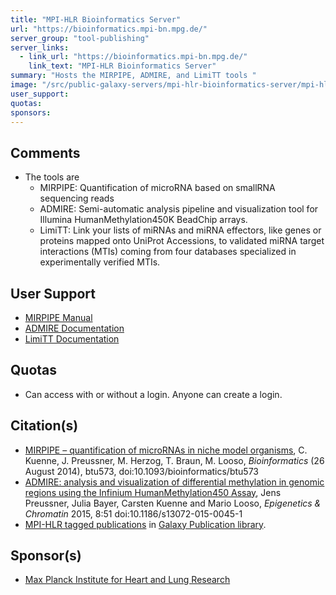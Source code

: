 ```yaml
---
title: "MPI-HLR Bioinformatics Server"
url: "https://bioinformatics.mpi-bn.mpg.de/"
server_group: "tool-publishing"
server_links: 
  - link_url: "https://bioinformatics.mpi-bn.mpg.de/"
    link_text: "MPI-HLR Bioinformatics Server"
summary: "Hosts the MIRPIPE, ADMIRE, and LimiTT tools "
image: "/src/public-galaxy-servers/mpi-hlr-bioinformatics-server/mpi-hlr-home-page.png"
user_support: 
quotas: 
sponsors: 
---
```


## Comments

* The tools are
  * MIRPIPE: Quantification of microRNA based on smallRNA sequencing reads
  * ADMIRE: Semi-automatic analysis pipeline and visualization tool for Illumina HumanMethylation450K BeadChip arrays.
  * LimiTT: Link your lists of miRNAs and miRNA effectors, like genes or proteins mapped onto UniProt Accessions, to validated miRNA target interactions (MTIs) coming from four databases specialized in experimentally verified MTIs.

## User Support

* [MIRPIPE Manual](https://bioinformatics.mpi-bn.mpg.de/static/mirpipe_manual.pdf)
* [ADMIRE Documentation](http://admire.readthedocs.org/en/latest/)
* [LimiTT Documentation](https://github.molgen.mpg.de/loosolab/limitt/blob/master/HELP.md)

## Quotas

* Can access with or without a login.  Anyone can create a login.

## Citation(s)

* [MIRPIPE – quantification of microRNAs in niche model organisms](http://bit.ly/1t4oQvo), C. Kuenne, J. Preussner, M. Herzog, T. Braun, M. Looso, *Bioinformatics* (26 August 2014), btu573, doi:10.1093/bioinformatics/btu573
* [ADMIRE: analysis and visualization of differential methylation in genomic regions using the Infinium HumanMethylation450 Assay](http://www.epigeneticsandchromatin.com/content/8/1/51), Jens Preussner, Julia Bayer, Carsten Kuenne and Mario Looso, *Epigenetics & Chromatin* 2015, 8:51  doi:10.1186/s13072-015-0045-1
* [MPI-HLR tagged publications](https://www.zotero.org/groups/1732893/galaxy/items/tag/%3EMPI-HLR) in [Galaxy Publication library](/src/publication-library/index.md).

## Sponsor(s)

* [Max Planck Institute for Heart and Lung Research](http://www.mpi-hlr.de/)
